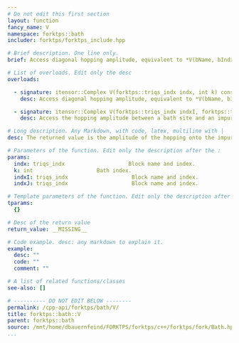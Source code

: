 ```yaml
---
# Do not edit this first section
layout: function
fancy_name: V
namespace: forktps::bath
includer: forktps/forktps_include.hpp

# Brief description. One line only.
brief: Access diagonal hopping amplitude, equivalent to *V(bName, bIndx, bIndx, k)*.

# List of overloads. Edit only the desc
overloads:

  - signature: itensor::Complex V(forktps::triqs_indx indx, int k) const
    desc: Access diagonal hopping amplitude, equivalent to *V(bName, bIndx, bIndx, k)*.

  - signature: itensor::Complex V(forktps::triqs_indx indxI, forktps::triqs_indx indxJ, int k) const
    desc: Access the hopping amplitude between a bath site and an impurity site.

# Long description. Any Markdown, with code, latex, multiline with |
desc: The returned value is the amplitude of the hopping onto the impurity ($c^/dagger$ operator on impurity), while the amplitude onto the bath site is the complex conjugate of this value.

# Parameters of the function. Edit only the description after the :
params:
  indx: triqs_indx                    Block name and index.
  k: int                    Bath index.
  indxI: triqs_indx                    Block name and index.
  indxJ: triqs_indx                    Block name and index.

# Template parameters of the function. Edit only the description after the :
tparams:
  {}

# Desc of the return value
return_value: __MISSING__

# Code example. desc: any markdown to explain it.
example:
  desc: ""
  code: ""
  comment: ""

# A list of related functions/classes
see-also: []

# ---------- DO NOT EDIT BELOW --------
permalink: /cpp-api/forktps/bath/V/
title: forktps::bath::V
parent: forktps::bath
source: /mnt/home/dbauernfeind/FORKTPS/forktps/c++/forktps/fork/Bath.hpp
...
```


